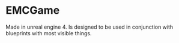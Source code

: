 # EMCGame

Made in unreal engine 4. Is designed to be used in conjunction with blueprints with most visible things.
